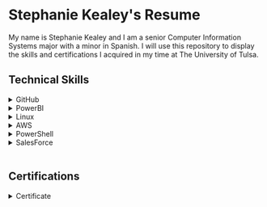# Stephanie Kealey's Resume

My name is Stephanie Kealey and I am a senior Computer Information Systems major with a minor in Spanish. I will use this repository to display the skills and certifications I acquired in my time at The University of Tulsa.

<h2>Technical Skills</h2>
<details><summary>GitHub</summary>
  <h3> Description: </h3>
I completed the introductory GitHub learning labs offered on the <a href="https://lab.github.com/courses">GitHub website.</a> The training  provided in-depth learning about the GitHub workflow as well as an overview of fundamental GitHub skills.
  <br>
  <h4>Skills:</h4>
  <ul>
<li>Introduction to GitHub</li>
<li>Communicating using Markdown</li>
<li>Uploading your project to GitHub</li>
<li>GitHub pages</li>
<li>Reviewing pull requests</li>
<li>Managing merge conflicts</li>
<li>Securing your workflows</li>
</ul>

<h3> Course Completion: </h3>
<img src="FirstDayOnGitHub.JPG" alt="First Day On GitHub">
<img src="FirstWeekOnGitHub.JPG" alt="First Week On GitHub"></details> 

<details><summary>PowerBI</summary>
  <h3> Description: </h3>
I completed an <a href="https://powerbi.microsoft.com/en-us/learning/">online training course</a> offered by EdX.
<br>
<br>
  The 9 Power BI learning modules and corresponding labs include an overview of fundamental data analysis and visualization skills using Power BI.
  <br>
  <h4>Skills:</h4>
<ul>
<li>Manipulating data in the Power BI desktop, indcluding spreadsheets and parameters</li>
<li>Modeling data thorugh creating columns and tables</li>
<li>Analyzing and visualizing data thorugh graphs, slicers, and conditional formatting</li>
<li>Creating and editing dashboards in Power BI Service</li>
<li>Appropriately formatting Excel to use compatibly with Power BI</li>
<li>Managing and updating both data content and security</li>
<li>Creating live connections to servers (through SQL Azure, SQL Database, etc.)</li>
<li>Developer API</li>
<li>Power BI mobile phone/tablet compatibility and features</li>
</ul>
  <h3>Course Completion: </h3>
  View an in-depth explaination of my <a href="https://youtu.be/J8JPkh9XevI">Retail Analysis Dashboard</a> created with sample data from Microsoft.
  <img src="Dashboard.JPG" alt="Dashboard">
</details>
<details><summary>Linux</summary>
  <h3> Description: </h3>
  I completed the LPI Linux Essentials course on <a href="https://linuxacademy.com/">Linux Academy</a>. These courses gave me an introduction to the Linux operating system and the Linux kernel, as well as the Linux command line syntax.
<br> 
<h4>Skills:</h4>
<ul>
<li>Linux Evolution and Popular Operating Systems</li>
<li>Major Open Source Applications</li>  
<li>ICT Skills and Working in Linux</li>
<li>Using Directories and Listing Files</li> 
<li>The Linux Operating System</li>
<li>Security and File Permissions</li>
<li>Basic Security and Identifying User Groups</li>
<li>Managing File Permissions and Ownership</li> 
<li>Special Directories and Files</li> 
</ul>
  <br>
  With the completion of the Linux Essentials course, I was able to install Virtual Box and Ubuntu from this <a href="https://sal-a.github.io/vbox-ubuntu/#2-download-an-iso-file-for-ubuntu-from-httpsubuntucomdownloaddesktop">installation guide</a> to deploy an Algo VPN IPSec server installation and operational test with these <a href="https://github.com/trailofbits/algo">setup instructions</a> that utilized Digital Ocean. The subsequent screenshot helps showcase the successful host IP address, AlgoVPN IP address, and DigitalOcean droplet:
<br>
<br>
<img src="algovpn.JPG" alt="algovpn">
</details>

<details><summary>AWS</summary>
  <h3> Description: </h3>
  Through completing the <a href="https://linuxacademy.com/cp/modules/view/id/241?redirect_uri=https://app.linuxacademy.com/search?query=w&categories=AWS&type=Course">Amazon Web Services Essentials</a> course on Linux Academy, I was introduced to the core of AWS services and have applied the following concepts to real-world applications. Additonally, I learned how to setup my personal AWS account and how AWS uses its platform to manage databases, storage services, and elastic cloud computations.
  <br>
  <h4>Skills:</h4>
  <ul>
<li>Managing AWS Access with Users, Groups, and Roles</li>
<li>Networking Services and Connectivity</li>  
<li>Compute Services</li>
<li>Storage Services</li> 
<li>Database Services</li>
<li>Monitoring, Alerts, and Notifications</li>
<li>Load Balancing, Elasticity, and Scalability</li>
<li>Serverless Compute</li>  
</ul>
  <br>
After completing the AWS Essentials course, I configured an additonal Virtual Private Network with an OpenVPN Access Server that would be on AWS. I followed this <a href="https://openvpn.net/vpn-server-resources/amazon-web-services-ec2-byol-appliance-quick-start-guide/">installation guide</a> which included the launch and configuration steps to deploy the OpenVPN Access Server on EC2 within AWS. The following screenshot helps showcase my accomplished OpenVPN Access Server launch with my current EC2 instance and Active Configuration:
<br>
<br>
<img src="instance.JPG" alt="AWS Instance">
<img src="openvpn.JPG" alt="AWS Open VPN">
</details>
<details><summary>PowerShell</summary>
  <h3> Description: </h3>
Currently working on and will update upon completion.
</details>
<details><summary>SalesForce</summary>
  <h3> Description: </h3>
  
 With the completion of the Salesforce Admin Beginner Course provided by <a href="https://trailhead.salesforce.com/en/content/learn/trails/force_com_admin_beginner">Trailhead,</a> I was introduced to the basics and utilities in Salesforce. As I was progressing through this course, I learned how to create reports with filters, create objects, fields and relationships, export and import data from different sources, and the ability to provide and create unique visualizations that can be made for many key business aspects. Being exposed and introduced to these topics and steps helped me understand the capabilities cloud technology can have on businesses and indivduals too.
  
<h4>Skills:</h4>
  <ul>
<li>Salesforce Platform Basics</li>
<li>Data Modeling</li>  
<li>Data Management</li>
<li>Lightning Experience Customization</li> 
<li>Salesforce Mobile App Customization</li>
<li>User Engagement</li>
<li>Reports & Dashboards for Lightning Experience</li> 
</ul>

 <h4> Salesforce Admin Beginner Course Completion & Badges: </h4>
<img src="profile.JPG" alt="Profile">
<img src="badges.JPG" alt="Badges">
</details>
<br>
<h2>Certifications</h2>
<details><summary>Certificate</summary>
 <h3>LPI Linux Essentials Course Completion Certificate:</h3>
<img src="LinuxCert.JPG" alt="LPI Linux Essentials Course Completion">
  <br>
   <h3>AWS Essentials Course Completion Certificate:</h3>
<img src="AWScert.JPG" alt="AWS Essentials Course Completion">

</details>

